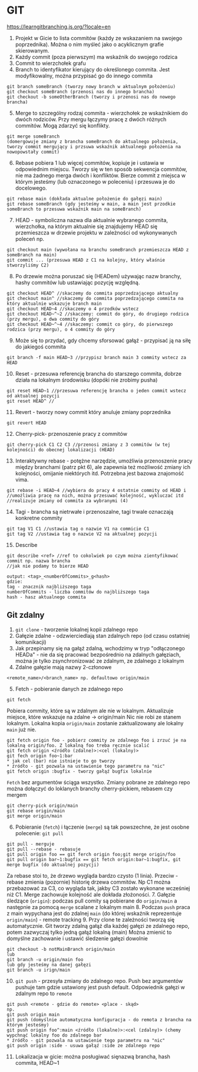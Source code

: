 # GIT

https://learngitbranching.js.org/?locale=en

1. Projekt w Gicie to lista commitów (każdy ze wskazaniem na swojego poprzednika).
Można o nim myśleć jako o acyklicznym grafie skierowanym. 
2. Każdy commit (poza pierwszym) ma wskaźnik do swojego rodzica
3. Commit to wierzchołek grafu
4. Branch to identyfikator kierujący do określonego commita. Jest modyfikowalny, 
można przypisać go do innego commita
```
git branch someBranch (tworzy nowy branch w aktualnym położeniu)
git checkout someBranch (przenosi nas do innego brancha)
git checkout -b someOtherBranch (tworzy i przenosi nas do nowego brancha)
```
5. Merge to szczególny rodzaj commita - wierzchołek ze wskaźnikiem do dwóch rodziców.
Przy mergu łączymy pracę z dwóch różnych commitów. Mogą zdarzyć się konflikty.
```
git merge someBranch 
(domergowuje zmiany z brancha someBranch do aktualnego położenia, 
tworzy commit mergujący i przsuwa wskaźnik aktualnego położenia na nowopowstały commit)
```
6. Rebase pobiera 1 lub więcej commitów, kopiuje je i ustawia w odpowiednim miejscu. 
Tworzy się w ten sposób sekwencja commitów, nie ma żadnego merga dwóch i konfliktów. 
Bierze commit z miejsca w którym jesteśmy (lub oznaczonego w poleceniu) i przesuwa je 
do docelowego.
```
git rebase main (dokłada aktualne położenie do gałęzi main)
git rebase someBranch (gdy jesteśmy w main, a main jest przodkie someBranch to przesuwa wskaźnik main na someBranch)
```
7. HEAD - symboliczna nazwa dla aktualnie wybranego commita, wierzchołka, na którym aktualnie się znajdujemy
HEAD się przemieszcza w drzewie projektu w zależności od wykonywanych poleceń np. 
```
git checkout main (wywołana na branchu someBranch przemieszcza HEAD z someBranch na main)
git commit ... (przesuwa HEAD z C1 na kolejny, który właśnie stworzyliśmy C2)
```
8. Po drzewie można poruszać się (HEADem) używając nazw branchy, hashy commitów lub ustawiając pozycję względną.
```
git checkout HEAD^ //skaczemy do commita poprzedzającego aktualny
git checkout main^ //skaczemy do commita poprzedzającego commita na który aktualnie wskazuje branch main
git checkout HEAD~4 //skaczemy o 4 przodków wstecz
git checkout HEAD~^~2 //skaczemy: commit do góry, do drugiego rodzica (przy mergu), o dwa commity do góry
git checkout HEAD~^~4 //skaczemy: commit co góry, do pierwszego rodzica (przy mergu), o 4 commity do góry
```
9. Może się to przydać, gdy chcemy sforsować gałąź - przypisać ją na siłę do jakiegoś commita
```
git branch -f main HEAD~3 //przypisz branch main 3 commity wstecz za HEAD
```
10. Reset - przesuwa referencję brancha do starszego commita, 
dobrze działa na lokalnym środowisku (dopóki nie zrobimy pusha)
```
git reset HEAD~1 //przesuwa referencję brancha o jeden commit wstecz od aktualnej pozycji
git reset HEAD^ //
```
11. Revert - tworzy nowy commit który anuluje zmiany poprzednika
```
git revert HEAD
```
12. Cherry-pick- przenoszenie pracy z commitów 
```
git cherry-pick C1 C2 C3 //przenosi zmiany z 3 commitów (w tej kolejności) do obecnej lokalizacji (HEAD)
```
13. Interaktywny rebase - potężne narzędzie, umożliwia przenoszenie pracy między branchami (patrz pkt 6),
ale zapewnia też możliwość zmiany ich kolejności, omijanie niektórych itd. Potrzebna jest bazowa znajomość vima.
```
git rebase -i HEAD~4 //wybiera do pracy 4 ostatnie commity od HEAD i 
//umożliwia pracę na nich, można przesuwać kolejność, wykluczać itd
//realizuje zmiany od commita za wybranymi (4)
```
14. Tagi - brancha są nietrwałe i przenoszalne, tagi trwale oznaczają konkretne commity
```
git tag V1 C1 //ustawia tag o nazwie V1 na commicie C1
git tag V2 //ustawia tag o nazwie V2 na aktualnej pozycji
```
15. Describe
```
git describe <ref> //ref to cokolwiek po czym można zientyfikować commit np. nazwa brancha
//jak nie podamy to bierze HEAD

output: <tag>_<numberOfCommits>_g<hash>
gdzie:
tag - znacznik najbliższego taga
numberOfCommits - liczba commitów do najbliższego taga
hash - hasz aktualnego commita
```
## Git zdalny

1. `git clone` - tworzenie lokalnej kopii zdalnego repo
2. Gałęzie zdalne - odzwierciedlają stan zdalnych repo (od czasu ostatniej komunikacji)
3. Jak przepinamy się na gałąź zdalną, wchodzimy w tryp "odłączonego HEADa" - nie da się pracować bezpośrednio na 
zdalnych gałęziach, można je tylko zsynchronizować ze zdalnym, ze zdalnego z lokalnym
4. Zdalne gałęzie mają nazwy 2-członowe
```
<remote_name>/<branch_name> np. defaultowo origin/main
```
5. Fetch - pobieranie danych ze zdalnego repo
```
git fetch
```
Pobiera commity, które są w zdalnym ale nie w lokalnym. Aktualizuje miejsce, które wskazuje na zdalne -> origin/main
Nic nie robi ze stanem lokalnym. Lokalna kopia `origin/main` zostanie zaktualizowany ale lokalny `main` już nie.
```
git fetch origin foo - pobierz commity ze zdalnego foo i zrzuć je na lokalną origin/foo. Z lokalną foo treba ręcznie scalić
git fetch origin <źródło (zdalne)>:<cel (lokalny)>
git fech origin foo~1:bar
* jak cel (bar) nie istnieje to go tworzy
* źródło - git pozwala na ustawienie tego parametru na "nic"
git fetch origin :bugfix - tworzy gałąź bugfix lokalnie
```
`Fetch` bez argumentów ściąga wszystko.
Zmiany pobrane ze zdalnego repo można dołączyć do loklanych branchy cherry-pickiem, rebasem czy mergem
```
git cherry-pick origin/main
git rebase origin/main
git merge origin/main
```
6. Pobieranie (`fetch`) i łączenie (`merge`) są tak powszechne, że jest osobne polecenie: `git pull`
```
git pull - merguje
git pull --rebase - rebasuje
git pull origin foo == git ferch origin foo;git merge origin/foo
git pull origin bar~1:bugfix == git fetch origin:bar~1:bugfix, git merge bugfix (do aktualnej pozycji)
```
Za rebase stoi to, że drzewo wygląda bardzo czysto (1 linia). Przeciw - rebase zmienia (pozornie) historię drzewa
commitów. Np C1 można przebazować za C3, co wygląda tak, jakby C3 zostało wykonane wcześniej niż C1. 
Merge zachowuje kolejność ale dokłada złożoności.
7. Gałęzie śledzące (`origin`): podczas pull comity są pobierane do `origin/main` a następnie za pomocą `merge` scalane z lokalnym main
8. Podczas `push` praca z main wypychana jest do zdalnej `main` (do której wskaźnik reprezentuje `origin/main`) - remote tracking
9. Przy clone te zależności tworzą się automatycznie. Git tworzy zdalną gałąź dla każdej gałęzi ze zdalnego repo, potem zazwyczaj tylko jedną gałąź lokalną (main)
Można zmienić to domyślne zachowanie i ustawić śledzenie gałęzi dowolnie
```
git checkout -b notMainBranch origin/main
lub
git branch -u origin/main foo 
lub gdy jesteśmy na danej gałęzi
git branch -u irign/main 
```
10. `git push` - przesyła zmiany do zdalnego repo. Push bez argumentów pushuje tam gdzie ustawiony jest push default.
Odpowiednik gałęzi w zdalnym repo to `remote`
```
git push <remote - gdzie do remote> <place - skąd>
np.
git push origin main 
git push (domyślnie automatyczna konfiguracja - do remota z brancha na którym jesteśmy)
git push origin foo^:main <źródło (lokalne)>:<cel (zdalny)> (chemy wypchnąć lokalny foo do zdalnego bar
* źródło - git pozwala na ustawienie tego parametru na "nic"
git push origin :side - usuwa gałąź :side ze zdalnego repo
```
11. Lokalizacja w gicie: można posługiwać sięnazwą brancha, hash commita, HEAD~1
